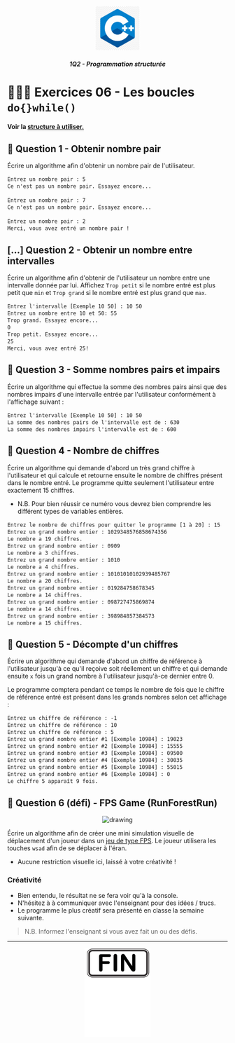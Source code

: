 <p align="Center"><img src="../_includes/logo.jpg" alt="drawing" width="100"/></p>
<h5 align="Center">1Q2 - Programmation structurée</h5>

# 🏋🏻‍♂️ Exercices 06 - Les boucles `do{}while()`

#### Voir la [structure à utiliser.](../_includes/_rules.md)

## 🔢 Question 1 - Obtenir nombre pair

Écrire un algorithme afin d'obtenir un nombre pair de l'utilisateur.

```plaintext
Entrez un nombre pair : 5
Ce n'est pas un nombre pair. Essayez encore...

Entrez un nombre pair : 7
Ce n'est pas un nombre pair. Essayez encore...

Entrez un nombre pair : 2
Merci, vous avez entré un nombre pair !
```

## [...] Question 2 - Obtenir un nombre entre intervalles

Écrire un algorithme afin d'obtenir de l'utilisateur un nombre entre une intervalle donnée par lui. Affichez `Trop petit` si le nombre entré est plus petit que `min` et `Trop grand` si le nombre entré est plus grand que `max`.

```plaintext
Entrez l'intervalle [Exemple 10 50] : 10 50
Entrez un nombre entre 10 et 50: 55
Trop grand. Essayez encore...
0
Trop petit. Essayez encore...
25
Merci, vous avez entré 25!
```

## 🔢 Question 3 - Somme nombres pairs et impairs

Écrire un algorithme qui effectue la somme des nombres pairs ainsi que des nombres impairs d'une intervalle entrée par l'utilisateur conformément à l'affichage suivant :

```plaintext
Entrez l'intervalle [Exemple 10 50] : 10 50
La somme des nombres pairs de l'intervalle est de : 630
La somme des nombres impairs l'intervalle est de : 600
```

## 🔢 Question 4 - Nombre de chiffres

Écrire un algorithme qui demande d'abord un très grand chiffre à l'utilisateur et qui calcule et retourne ensuite le nombre de chiffres présent dans le nombre entré. Le programme quitte seulement l'utilisateur entre exactement 15 chiffres.

- N.B. Pour bien réussir ce numéro vous devrez bien comprendre les différent types de variables entières.

```plaintext
Entrez le nombre de chiffres pour quitter le programme [1 à 20] : 15
Entrez un grand nombre entier : 1029348576858674356
Le nombre a 19 chiffres.
Entrez un grand nombre entier : 0909
Le nombre a 3 chiffres.
Entrez un grand nombre entier : 1010
Le nombre a 4 chiffres.
Entrez un grand nombre entier : 10101010102939485767
Le nombre a 20 chiffres.
Entrez un grand nombre entier : 019284758678345
Le nombre a 14 chiffres.
Entrez un grand nombre entier : 098727475869874
Le nombre a 14 chiffres.
Entrez un grand nombre entier : 398984857384573
Le nombre a 15 chiffres.
```

## 🧮 Question 5 - Décompte d'un chiffres

Écrire un algorithme qui demande d'abord un chiffre de référence à l'utilisateur jusqu'à ce qu'il reçoive soit réellement un chiffre et qui demande ensuite `x` fois un grand nombre à l'utilisateur jusqu'à-ce dernier entre 0.

Le programme comptera pendant ce temps le nombre de fois que le chiffre de référence entré est présent dans les grands nombres selon cet affichage :

```plaintext
Entrez un chiffre de référence : -1
Entrez un chiffre de référence : 10
Entrez un chiffre de référence : 5
Entrez un grand nombre entier #1 [Exemple 10984] : 19023
Entrez un grand nombre entier #2 [Exemple 10984] : 15555
Entrez un grand nombre entier #3 [Exemple 10984] : 09500
Entrez un grand nombre entier #4 [Exemple 10984] : 30035
Entrez un grand nombre entier #5 [Exemple 10984] : 55015
Entrez un grand nombre entier #6 [Exemple 10984] : 0
Le chiffre 5 apparaît 9 fois.
```

## 🏃 Question 6 (défi) - FPS Game (RunForestRun)

<p align="Center"><img src="./images/1.jpg" alt="drawing" width="350"/></p>

Écrire un algorithme afin de créer une mini simulation visuelle de déplacement d'un joueur dans un [jeu de type FPS](https://fr.wikipedia.org/wiki/Jeu_de_tir_%C3%A0_la_premi%C3%A8re_personne#:~:text=Le%20jeu%20de%20tir%20%C3%A0,travers%20les%20yeux%20du%20protagoniste.). Le joueur utilisera les touches `wsad` afin de se déplacer à l'éran.

- Aucune restriction visuelle ici, laissé à votre créativité !

### Créativité

- Bien entendu, le résultat ne se fera voir qu'à la console.
- N'hésitez à à communiquer avec l'enseignant pour des idées / trucs.
- Le programme le plus créatif sera présenté en classe la semaine suivante.
  
> N.B. Informez l'enseignant si vous avez fait un ou des défis.

<hr><p align="Center"><img src="../_includes/end.png" alt="drawing" width="150"/></p>
